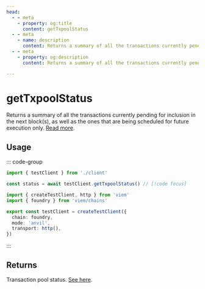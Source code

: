 ```yaml
---
head:
  - - meta
    - property: og:title
      content: getTxpoolStatus
  - - meta
    - name: description
      content: Returns a summary of all the transactions currently pending for inclusion in the next block(s).
  - - meta
    - property: og:description
      content: Returns a summary of all the transactions currently pending for inclusion in the next block(s).

---
```


# getTxpoolStatus

Returns a summary of all the transactions currently pending for inclusion in the next block(s), as well as the ones that are being scheduled for future execution only. [Read more](https://geth.ethereum.org/docs/interacting-with-geth/rpc/ns-txpool).

## Usage

::: code-group

```ts [example.ts]
import { testClient } from './client'

const status = await testClient.getTxpoolStatus() // [!code focus]
```

```ts [client.ts]
import { createTestClient, http } from 'viem'
import { foundry } from 'viem/chains'

export const testClient = createTestClient({
  chain: foundry,
  mode: 'anvil',
  transport: http(), 
})
```

:::

## Returns

Transaction pool status. [See here](https://geth.ethereum.org/docs/interacting-with-geth/rpc/ns-txpool).
